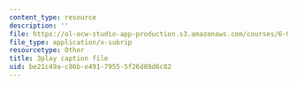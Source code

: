 ```yaml
---
content_type: resource
description: ''
file: https://ol-ocw-studio-app-production.s3.amazonaws.com/courses/6-033-computer-system-engineering-spring-2018/be21c49ac86be49179555f26d89d6c82_r2_-2KW76ec.srt
file_type: application/x-subrip
resourcetype: Other
title: 3play caption file
uid: be21c49a-c86b-e491-7955-5f26d89d6c82
---
```

